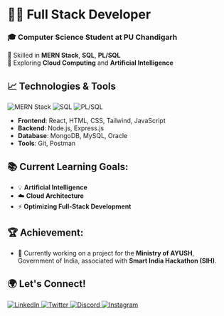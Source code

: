 # 👨‍💻 Full Stack Developer

### 🎓 **Computer Science Student at PU Chandigarh**  
🔧 Skilled in **MERN Stack**, **SQL**, **PL/SQL**  
🌱 Exploring **Cloud Computing** and **Artificial Intelligence**

## 📈 Technologies & Tools

![MERN Stack](https://img.shields.io/badge/MERN-Stack-blue)
![SQL](https://img.shields.io/badge/SQL-orange)
![PL/SQL](https://img.shields.io/badge/PL/SQL-lightblue)

- **Frontend**: React, HTML, CSS, Tailwind, JavaScript
- **Backend**: Node.js, Express.js
- **Database**: MongoDB, MySQL, Oracle
- **Tools**: Git, Postman

## 📚 Current Learning Goals:
- 💡 **Artificial Intelligence**  
- ☁️ **Cloud Architecture**  
- ⚡ **Optimizing Full-Stack Development**

## 🏆 Achievement:
- 🚀 Currently working on a project for the **Ministry of AYUSH**, Government of India, associated with **Smart India Hackathon (SIH)**.

## 🌍 Let's Connect!

<div>
  <a href="https://www.linkedin.com/in/sania-singla" target="_blank">
    <img src="https://img.shields.io/badge/LinkedIn-Profile-blue?logo=linkedin" alt="LinkedIn" />
  </a>
  <a href="https://x.com/sania_singla" target="_blank">
    <img src="https://img.shields.io/badge/Twitter-Follow-blue?logo=twitter" alt="Twitter" />
  </a>
  <a href="https://discord.com/channels/@sania_singla" target="_blank">
    <img src="https://img.shields.io/badge/Discord-Chat-purple?logo=discord" alt="Discord" />
  </a>
  <a href="https://www.instagram.com/sania__singla" target="_blank">
    <img src="https://img.shields.io/badge/Instagram-Follow-pink?logo=instagram" alt="Instagram" />
  </a>
</div>

